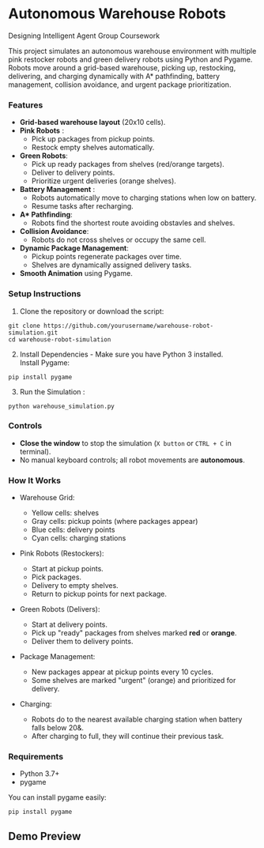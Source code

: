 # Autonomous Warehouse Robots
Designing Intelligent Agent Group Coursework

This project simulates an autonomous warehouse environment with multiple pink restocker robots and green delivery robots using Python and Pygame.
Robots move around a grid-based warehouse, picking up, restocking, delivering, and charging dynamically with A* pathfinding, battery management, collision avoidance, and urgent package prioritization.  


### Features
- **Grid-based warehouse layout** (20x10 cells).
- **Pink Robots** :
  -  Pick up packages from pickup points.
  -  Restock empty shelves automatically.
- **Green Robots**:
  - Pick up ready packages from shelves (red/orange targets).
  - Deliver to delivery points.
  - Prioritize urgent deliveries (orange shelves).
- **Battery Management** :
  - Robots automatically move to charging stations when low on battery.
  - Resume tasks after recharging.
- **A\* Pathfinding**:
  - Robots find the shortest route avoiding obstavles and shelves.
- **Collision Avoidance**:
  - Robots do not cross shelves or occupy the same cell.
- **Dynamic Package Management**:
  - Pickup points regenerate packages over time.
  - Shelves are dynamically assigned delivery tasks.
- **Smooth Animation** using Pygame.

### Setup Instructions
1. Clone the repository or download the script:
```
git clone https://github.com/yourusername/warehouse-robot-simulation.git
cd warehouse-robot-simulation
```
2. Install Dependencies -
   Make sure you have Python 3 installed.  
   Install Pygame:
```
pip install pygame
```
3. Run the Simulation :
```
python warehouse_simulation.py
```

### Controls
- **Close the window** to stop the simulation (`X button` or `CTRL + C` in terminal).
- No manual keyboard controls; all robot movements are **autonomous**.

### How It Works
- Warehouse Grid:
  - Yellow cells: shelves
  - Gray cells: pickup points (where packages appear)
  - Blue cells: delivery points
  - Cyan cells: charging stations
 
- Pink Robots (Restockers):
  - Start at pickup points.
  - Pick packages.
  - Delivery to empty shelves.
  - Return to pickup points for next package.
 
- Green Robots (Delivers):
  - Start at delivery points.
  - Pick up "ready" packages from shelves marked **red** or **orange**.
  - Deliver them to delivery points.
 
- Package Management:
  - New packages appear at pickup points every 10 cycles.
  - Some shelves are marked "urgent" (orange) and prioritized for delivery.
 
- Charging:
  - Robots do to the nearest available charging station when battery falls below 20&.
  -  After charging to full, they will continue their previous task.

### Requirements
- Python 3.7+
- pygame  

You can install pygame easily:
```
pip install pygame
```

## Demo Preview




